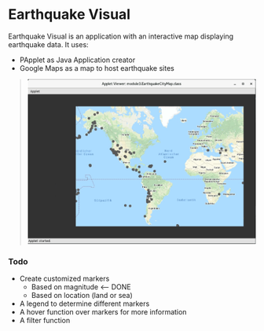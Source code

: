 # Earthquake Visual

Earthquake Visual is an application with an interactive map displaying earthquake data. It uses:

  - PApplet as Java Application creator
  - Google Maps as a map to host earthquake sites



> ![Application so far](visual.PNG)

### Todo
* Create customized markers
    * Based on magnitude <-- DONE
    * Based on location (land or sea)
* A legend to determine different markers
* A hover function over markers for more information
* A filter function
